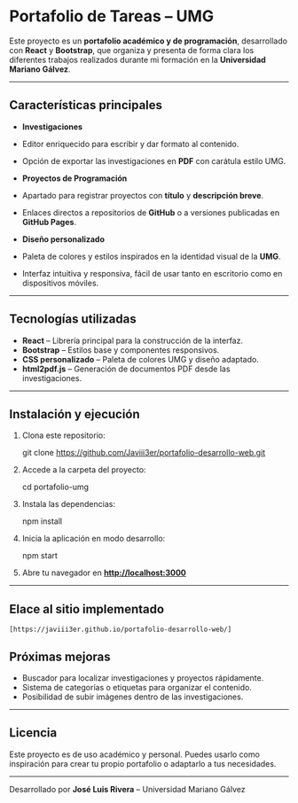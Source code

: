 #  Portafolio de Tareas – UMG  

Este proyecto es un **portafolio académico y de programación**, desarrollado con **React** y **Bootstrap**, que organiza y presenta de forma clara los diferentes trabajos realizados durante mi formación en la **Universidad Mariano Gálvez**.  

---

##  Características principales  

-  **Investigaciones**  
  - Editor enriquecido para escribir y dar formato al contenido.  
  - Opción de exportar las investigaciones en **PDF** con carátula estilo UMG.  

-  **Proyectos de Programación**  
  - Apartado para registrar proyectos con **título** y **descripción breve**.  
  - Enlaces directos a repositorios de **GitHub** o a versiones publicadas en **GitHub Pages**.  

-  **Diseño personalizado**  
  - Paleta de colores y estilos inspirados en la identidad visual de la **UMG**.  
  - Interfaz intuitiva y responsiva, fácil de usar tanto en escritorio como en dispositivos móviles.  

---

##  Tecnologías utilizadas  

- **React** – Librería principal para la construcción de la interfaz.  
- **Bootstrap** – Estilos base y componentes responsivos.  
- **CSS personalizado** – Paleta de colores UMG y diseño adaptado.  
- **html2pdf.js** – Generación de documentos PDF desde las investigaciones.  

---

##  Instalación y ejecución  

1. Clona este repositorio:  
   
   git clone https://github.com/Javiii3er/portafolio-desarrollo-web.git  


2. Accede a la carpeta del proyecto:

   
   cd portafolio-umg
 

3. Instala las dependencias:

   
   npm install


4. Inicia la aplicación en modo desarrollo:


   npm start


5. Abre tu navegador en **[http://localhost:3000](http://localhost:3000)** 

---

##  Elace al sitio implementado  

    [https://javiii3er.github.io/portafolio-desarrollo-web/]

##  Próximas mejoras

  - Buscador para localizar investigaciones y proyectos rápidamente.
  - Sistema de categorías o etiquetas para organizar el contenido.
  - Posibilidad de subir imágenes dentro de las investigaciones.

---

##  Licencia

Este proyecto es de uso académico y personal.
Puedes usarlo como inspiración para crear tu propio portafolio o adaptarlo a tus necesidades.

---

 Desarrollado por **José Luis Rivera** – Universidad Mariano Gálvez

